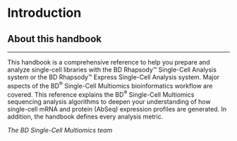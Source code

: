 # Introduction

## About this handbook
___
This handbook is a comprehensive reference to help you prepare and analyze single-cell libraries with the BD Rhapsody™ Single-Cell Analysis system or the BD Rhapsody™ Express Single-Cell Analysis system. Major aspects of the BD<sup>®</sup> Single-Cell Multiomics bioinformatics workflow are covered. This reference explains the BD<sup>®</sup> Single-Cell Multiomics sequencing analysis algorithms to deepen your understanding of how single-cell mRNA and protein (AbSeq) expression profiles are generated. In addition, the handbook defines every analysis metric.

*The BD Single-Cell Multiomics team*